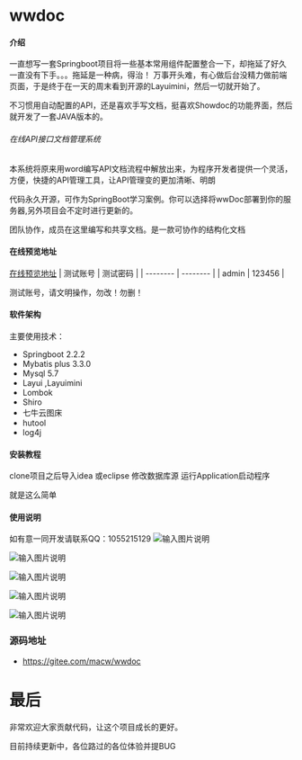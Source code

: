 # wwdoc

#### 介绍

一直想写一套Springboot项目将一些基本常用组件配置整合一下，却拖延了好久一直没有下手。。。拖延是一种病，得治！
万事开头难，有心做后台没精力做前端页面，于是终于在一天的周末看到开源的Layuimini，然后一切就开始了。

不习惯用自动配置的API，还是喜欢手写文档，挺喜欢Showdoc的功能界面，然后就开发了一套JAVA版本的。


###### 在线API接口文档管理系统


本系统将原来用word编写API文档流程中解放出来，为程序开发者提供一个灵活，方便，快捷的API管理工具，让API管理变的更加清晰、明朗

代码永久开源，可作为SpringBoot学习案例。你可以选择将wwDoc部署到你的服务器,另外项目会不定时进行更新的。

团队协作，成员在这里编写和共享文档。是一款可协作的结构化文档

#### 在线预览地址

[在线预览地址](http://doc.henaumcw.top/)
| 测试账号 | 测试密码 |
| -------- | -------- |
| admin    | 123456   |

测试账号，请文明操作，勿改！勿删！

#### 软件架构
主要使用技术：
- Springboot 2.2.2
- Mybatis plus 3.3.0
- Mysql 5.7
- Layui ,Layuimini
- Lombok
- Shiro
- 七牛云图床
- hutool
- log4j

#### 安装教程

clone项目之后导入idea 或eclipse
修改数据库源
运行Application启动程序

就是这么简单

#### 使用说明

如有意一同开发请联系QQ：1055215129
![输入图片说明](https://images.gitee.com/uploads/images/2020/0322/114039_6976fa8d_1668143.png "屏幕截图.png")

![输入图片说明](https://images.gitee.com/uploads/images/2020/0310/202529_eb52f530_1668143.png "1583827844251.png")

![输入图片说明](https://images.gitee.com/uploads/images/2020/0310/202605_d9ae3a54_1668143.png "1583827939673.png")

![输入图片说明](https://images.gitee.com/uploads/images/2020/0310/202616_454fe9cd_1668143.png "1583827992405.png")

![输入图片说明](https://images.gitee.com/uploads/images/2020/0310/202625_8775d9b3_1668143.png "1583828642201.png")



### 源码地址

- https://gitee.com/macw/wwdoc

#  最后

非常欢迎大家贡献代码，让这个项目成长的更好。

目前持续更新中，各位路过的各位体验并提BUG
